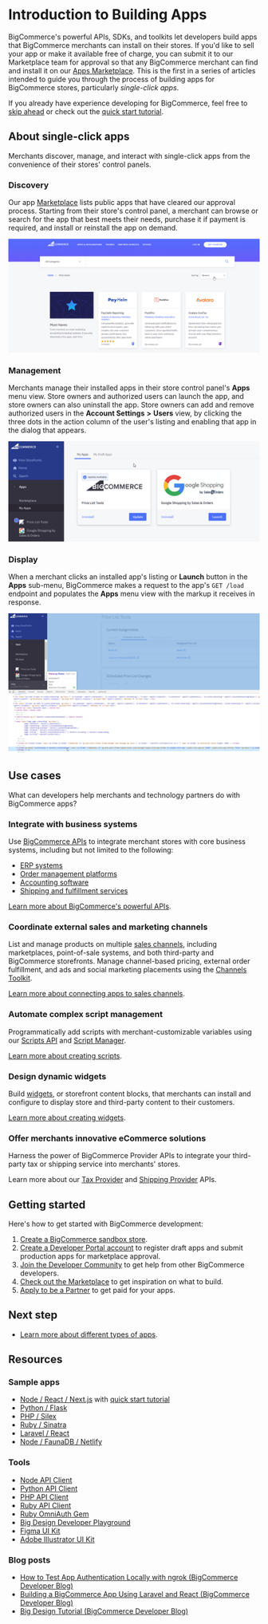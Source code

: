 # Introduction to Building Apps

BigCommerce's powerful APIs, SDKs, and toolkits let developers build apps that BigCommerce merchants can install on their stores. If you'd like to sell your app or make it available free of charge, you can submit it to our Marketplace team for approval so that any BigCommerce merchant can find and install it on our [Apps Marketplace](https://www.bigcommerce.com/apps). This is the first in a series of articles intended to guide you through the process of building apps for BigCommerce stores, particularly _single-click apps_. 

If you already have experience developing for BigCommerce, feel free to [skip ahead](#next-step) or check out the [quick start tutorial](https://developer.bigcommerce.com/api-docs/apps/quick-start).

## About single-click apps

Merchants discover, manage, and interact with single-click apps from the convenience of their stores' control panels.

### Discovery
Our app [Marketplace](https://www.bigcommerce.com/apps/) lists public apps that have cleared our approval process. Starting from their store's control panel, a merchant can browse or search for the app that best meets their needs, purchase it if payment is required, and install or reinstall the app on demand.

![App Marketplace](https://raw.githubusercontent.com/bigcommerce/dev-docs/master/assets/images/apps-01-introduction-01.png "App Marketplace")

### Management
Merchants manage their installed apps in their store control panel's **Apps** menu view. Store owners and authorized users can launch the app, and store owners can also uninstall the app. Store owners can add and remove authorized users in the **Account Settings** **>** **Users** view, by clicking the three dots in the action column of the user's listing and enabling that app in the dialog that appears.

![App Management](https://raw.githubusercontent.com/bigcommerce/dev-docs/master/assets/images/apps-01-introduction-02.png  "App Management")

### Display
When a merchant clicks an installed app's listing or **Launch** button in the **Apps** sub-menu, BigCommerce makes a request to the app's `GET /load` endpoint and populates the **Apps** menu view with the markup it receives in response.

![App Display](https://raw.githubusercontent.com/bigcommerce/dev-docs/master/assets/images/apps-01-introduction-03.png  "App Display")

## Use cases
What can developers help merchants and technology partners do with BigCommerce apps?

### Integrate with business systems
Use [BigCommerce APIs](/api-reference) to integrate merchant stores with core business systems, including but not limited to the following:
* [ERP systems](https://www.bigcommerce.com/apps/erp/)
* [Order management platforms](https://www.bigcommerce.com/apps/catalog-order-management/)
* [Accounting software](https://www.bigcommerce.com/apps/accounting-tax/)
* [Shipping and fulfillment services](https://www.bigcommerce.com/apps/shipping-fulfillment/)

[Learn more about BigCommerce's powerful APIs](/api-reference).

### Coordinate external sales and marketing channels
List and manage products on multiple [sales channels](https://www.bigcommerce.com/apps/sales-channels/), including marketplaces, point-of-sale systems, and both third-party and BigCommerce storefronts.  Manage channel-based pricing, external order fulfillment, and ads and social marketing placements using the [Channels Toolkit](/api-docs/channels/guide/channels-toolkit-reference).

[Learn more about connecting apps to sales channels](/api-docs/channels/overview).

### Automate complex script management
Programmatically add scripts with merchant-customizable variables using our [Scripts API](/api-reference/store-management/scripts) and [Script Manager](https://support.bigcommerce.com/s/article/Using-Script-Manager).

[Learn more about creating scripts](/api-docs/store-management/scripts).

### Design dynamic widgets
Build [widgets](https://support.bigcommerce.com/s/article/Page-Builder#builder), or storefront content blocks, that merchants can install and configure to display store and third-party content to their customers.

[Learn more about creating widgets](/api-docs/storefront/widgets/widgets-overview).

### Offer merchants innovative eCommerce solutions
Harness the power of BigCommerce Provider APIs to integrate your third-party tax or shipping service into merchants' stores.

Learn more about our [Tax Provider](/api-reference/providers/tax-provider-api) and [Shipping Provider](/api-reference/providers/shipping-provider-api) APIs.

## Getting started
Here's how to get started with BigCommerce development:
1. [Create a BigCommerce sandbox store](/api-docs/partner/getting-started/create-a-sandbox-store).
2. [Create a Developer Portal account](https://devtools.bigcommerce.com/) to register draft apps and submit production apps for marketplace approval.
3. [Join the Developer Community](https://support.bigcommerce.com/s/group/0F913000000HLjECAW/bigcommerce-developers) to get help from other BigCommerce developers.
4. [Check out the Marketplace](https://www.bigcommerce.com/marketplace/) to get inspiration on what to build.
5. [Apply to be a Partner](https://www.bigcommerce.com/partners) to get paid for your apps.

## Next step
* [Learn more about different types of apps](/api-docs/apps/guide/types).


## Resources

### Sample apps
* [Node / React / Next.js](https://github.com/bigcommerce/sample-app-nodejs) with [quick start tutorial](/api-docs/apps/quick-start)
* [Python / Flask](https://github.com/bigcommerce/hello-world-app-python-flask)
* [PHP / Silex](https://github.com/bigcommerce/hello-world-app-php-silex)
* [Ruby / Sinatra](https://github.com/bigcommerce/hello-world-app-ruby-sinatra)
* [Laravel / React](https://github.com/bigcommerce/laravel-react-sample-app)
* [Node / FaunaDB / Netlify](https://github.com/bigcommerce/channels-app/)

### Tools
* [Node API Client](https://github.com/bigcommerce/node-bigcommerce/)
* [Python API Client](https://github.com/bigcommerce/bigcommerce-api-python)
* [PHP API Client](https://github.com/bigcommerce/bigcommerce-api-php)
* [Ruby API Client](https://github.com/bigcommerce/bigcommerce-api-ruby)
* [Ruby OmniAuth Gem](https://github.com/bigcommerce/omniauth-bigcommerce)
* [Big Design Developer Playground](https://developer.bigcommerce.com/big-design)
* [Figma UI Kit](https://www.figma.com/file/jTVuUkiZ1j3rux8WHG4IKK/BigDesign-UI-Kit?node-id=0%3A1/duplicate)
* [Adobe Illustrator UI Kit](https://design.bigcommerce.com/bigdesign-ui-kit)

### Blog posts
* [How to Test App Authentication Locally with ngrok (BigCommerce Developer Blog)](https://medium.com/bigcommerce-developer-blog/how-to-test-app-authentication-locally-with-ngrok-149150bfe4cf) 
* [Building a BigCommerce App Using Laravel and React (BigCommerce Developer Blog)](https://medium.com/bigcommerce-developer-blog/building-a-bigcommerce-app-using-laravel-and-react-711ceceb5006) 
* [Big Design Tutorial (BigCommerce Developer Blog)](https://medium.com/bigcommerce-developer-blog/bigdesign-build-native-looking-uis-with-the-bigcommerce-design-system-fb06a01a24f2) 
